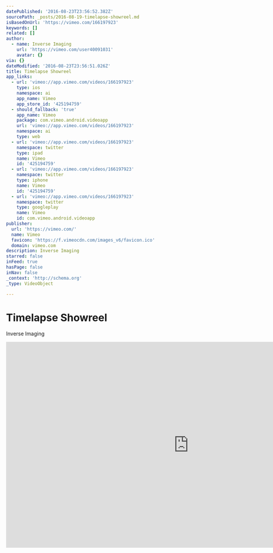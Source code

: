 ```yaml
---
datePublished: '2016-08-23T23:56:52.382Z'
sourcePath: _posts/2016-08-19-timelapse-showreel.md
isBasedOnUrl: 'https://vimeo.com/166197923'
keywords: []
related: []
author:
  - name: Inverse Imaging
    url: 'https://vimeo.com/user40091031'
    avatar: {}
via: {}
dateModified: '2016-08-23T23:56:51.026Z'
title: Timelapse Showreel
app_links:
  - url: 'vimeo://app.vimeo.com/videos/166197923'
    type: ios
    namespace: ai
    app_name: Vimeo
    app_store_id: '425194759'
  - should_fallback: 'true'
    app_name: Vimeo
    package: com.vimeo.android.videoapp
    url: 'vimeo://app.vimeo.com/videos/166197923'
    namespace: ai
    type: web
  - url: 'vimeo://app.vimeo.com/videos/166197923'
    namespace: twitter
    type: ipad
    name: Vimeo
    id: '425194759'
  - url: 'vimeo://app.vimeo.com/videos/166197923'
    namespace: twitter
    type: iphone
    name: Vimeo
    id: '425194759'
  - url: 'vimeo://app.vimeo.com/videos/166197923'
    namespace: twitter
    type: googleplay
    name: Vimeo
    id: com.vimeo.android.videoapp
publisher:
  url: 'https://vimeo.com/'
  name: Vimeo
  favicon: 'https://f.vimeocdn.com/images_v6/favicon.ico'
  domain: vimeo.com
description: Inverse Imaging
starred: false
inFeed: true
hasPage: false
inNav: false
_context: 'http://schema.org'
_type: VideoObject

---
```

# Timelapse Showreel

Inverse Imaging

<iframe src="https://cdn.embedly.com/widgets/media.html?src=https%3A%2F%2Fplayer.vimeo.com%2Fvideo%2F166197923&amp;url=https%3A%2F%2Fvimeo.com%2F166197923&amp;image=https%3A%2F%2Fi.vimeocdn.com%2Fvideo%2F570223819_1280.jpg&amp;key=b7d04c9b404c499eba89ee7072e1c4f7&amp;type=text%2Fhtml&amp;schema=vimeo" width="1000" height="563" scrolling="no" frameborder="0" allowfullscreen="" style=""></iframe>